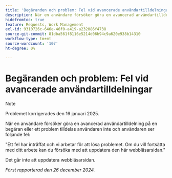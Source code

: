 ```yaml
---
title: 'Begäranden och problem: Fel vid avancerade användartilldelningar'
description: När en användare försöker göra en avancerad användartilldelning på en begäran eller ett problem, tilldelas användaren inte och användaren får ett felmeddelande.
hidefromtoc: true
feature: Requests, Work Management
exl-id: 9310726c-646e-46f0-a419-a232086f4738
source-git-commit: 81dba561f8116e5214d06b94c9a620e938b14310
workflow-type: tm+mt
source-wordcount: '107'
ht-degree: 0%

---
```


# Begäranden och problem: Fel vid avancerade användartilldelningar

>[!NOTE]
>
>Problemet korrigerades den 16 januari 2025.

När en användare försöker göra en avancerad användartilldelning på en begäran eller ett problem tilldelas användaren inte och användaren ser följande fel:

&quot;Ett fel har inträffat och vi arbetar för att lösa problemet. Om du vill fortsätta med ditt arbete kan du försöka med att uppdatera den här webbläsarsidan.&quot;

Det går inte att uppdatera webbläsarsidan.

_Först rapporterad den 26 december 2024._
